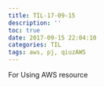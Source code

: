 ```yaml
---
title: TIL-17-09-15
description: ''
toc: true
date: 2017-09-15 22:04:10
categories: TIL
tags: aws, pj, qiuzAWS
---
```


For Using AWS resource
